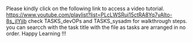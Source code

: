 Please kindly click on the following link to access a video tutorial. https://www.youtube.com/playlist?list=PLcLWSRuj15ctRA8Yq7yAIto-8s_jIYjjb 
check TASKS_devOPs and TASKS_sysadm for walkthrough steps. 
you can searcch with the task title with the file as tasks are arranged in no order.
Happy Learning !!!
